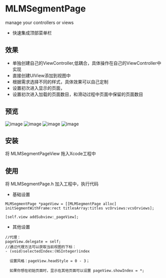 # MLMSegmentPage
manage your controllers or views

* 快速集成顶部菜单栏

## 效果
 * 单独创建自己的ViewController,低耦合，具体操作在自己的ViewController中实现
 * 直接创建UIView添加到视图中
 * 根据需求选择不同的样式，具体效果可以自己定制
 * 设置初次进入显示的页面，
 * 设置初次进入加载的页面数目，和滑动过程中页面中保留的页面数目

## 预览

![image](https://github.com/MengLiMing/MLMSegmentPage/blob/master/gif/default.gif)
![image](https://github.com/MengLiMing/MLMSegmentPage/blob/master/gif/line.gif)
![image](https://github.com/MengLiMing/MLMSegmentPage/blob/master/gif/arrow.gif)
![image](https://github.com/MengLiMing/MLMSegmentPage/blob/master/gif/slide.gif)

## 安装

将 MLMSegmentPageView 拖入Xcode工程中

## 使用
将 MLMSegmentPage.h 加入工程中，执行代码

* 基础设置
```objc
MLMSegmentPage *pageView = [[MLMSegmentPage alloc] initSegmentWithFrame:rect titlesArray:titles vcOrviews:vcsOrviews];
      
[self.view addSubview:_pageView];
```

* 其他设置

  
```objc
//代理：
pageView.delegate = self;
//通过代理方法可以获取当前视图的下标：
- (void)selectedIndex:(NSInteger)index
```

      
      设置风格：pageView.headStyle = 0 - 3；
      
      如果你想在初始页面时，显示在其他页面可以设置 pageView.showIndex = *;
      
      
      
